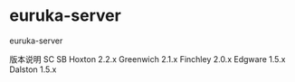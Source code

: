 # euruka-server
euruka-server

版本说明
SC	      SB
Hoxton	  	2.2.x
Greenwich	2.1.x
Finchley	2.0.x
Edgware	 	1.5.x
Dalston		1.5.x

